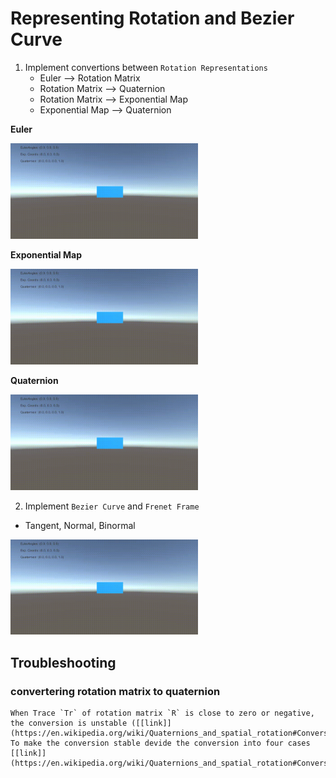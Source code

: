 # Representing Rotation and Bezier Curve
1. Implement convertions between `Rotation Representations`
      * Euler --> Rotation Matrix
      * Rotation Matrix --> Quaternion
      * Rotation Matrix --> Exponential Map
      * Exponential Map --> Quaternion

**Euler**
<p>    
     <img src='./gif/euler.gif' width=300>
</p>

**Exponential Map**
<p>
     <img src='./gif/exp.gif' width=300>
</p>

**Quaternion**
<p>
     <img src='./gif/quat.gif' width=300>
</p>


2. Implement `Bezier Curve` and `Frenet Frame`
  * Tangent, Normal, Binormal  
<p>
     <img src='./gif/bezier.gif' width=300>
</p>


## Troubleshooting
### convertering rotation matrix to quaternion
    When Trace `Tr` of rotation matrix `R` is close to zero or negative, the conversion is unstable ([[link]](https://en.wikipedia.org/wiki/Quaternions_and_spatial_rotation#Conversion_to_and_from_the_matrix_representation)).
    To make the conversion stable devide the conversion into four cases [[link]](https://en.wikipedia.org/wiki/Quaternions_and_spatial_rotation#Conversion_to_and_from_the_matrix_representation).
